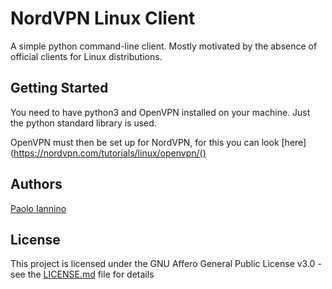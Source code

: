 # NordVPN Linux Client

A simple python command-line client. Mostly motivated by the absence of official clients for Linux distributions.

## Getting Started

You need to have python3 and OpenVPN installed on your machine. Just the python standard library is used.

OpenVPN must then be set up for NordVPN, for this you can look [here](https://nordvpn.com/tutorials/linux/openvpn/()

## Authors

[Paolo Iannino](https://github.com/PaoloIannino)

## License

This project is licensed under the GNU Affero General Public License v3.0 - see the [LICENSE.md](LICENSE.md) file for details
